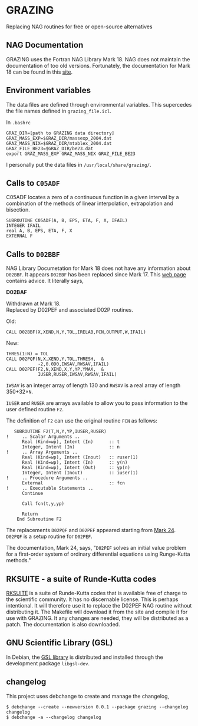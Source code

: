 
# GRAZING

Replacing NAG routines for free or open-source alternatives

## NAG Documentation

GRAZING uses the Fortran NAG Library Mark 18. NAG does not maintain the documentation of too old versions. Fortunately, the documentation for Mark 18 can be found in this [site](https://www1.udel.edu/nag/ohufl18pd/LibDoc.html).

## Environment variables

The data files are defined through environmental variables. This supercedes the file names defined in `grazing_file.icl`.

In `.bashrc`

```
GRAZ_DIR=[path to GRAZING data directory]  
GRAZ_MASS_EXP=$GRAZ_DIR/massexp_2004.dat  
GRAZ_MASS_NIX=$GRAZ_DIR/mtablex_2004.dat  
GRAZ_FILE_BE23=$GRAZ_DIR/be23.dat  
export GRAZ_MASS_EXP GRAZ_MASS_NIX GRAZ_FILE_BE23  
```

I personally put the data files in `/usr/local/share/grazing/`.

## Calls to `C05ADF`

C05ADF locates a zero of a continuous function in a given interval by a combination of the methods of linear interpolation, extrapolation and bisection.
```Fortran
SUBROUTINE C05ADF(A, B, EPS, ETA, F, X, IFAIL)
INTEGER IFAIL
real A, B, EPS, ETA, F, X
EXTERNAL F
```

## Calls to `D02BBF`

NAG Library Documetation for Mark 18 does not have any information about `D02BBF`. It appears `D02BBF` has been replaced since Mark 17. This [web page](https://wwwafs.portici.enea.it/software/libnag/nagdoc_fl24/html/GENINT/replace.html) contains advice. It literally says,

**D02BAF**

Withdrawn at Mark 18.  
Replaced by D02PEF and associated D02P routines.

Old:  
```Fortran
CALL D02BBF(X,XEND,N,Y,TOL,IRELAB,FCN,OUTPUT,W,IFAIL)
```
New:  
```Fortran
THRES(1:N) = TOL
CALL D02PQF(N,X,XEND,Y,TOL,THRESH,  &
            -2,0.0D0,IWSAV,RWSAV,IFAIL)
CALL D02PEF(F2,N,XEND,X,Y,YP,YMAX,  &
            IUSER,RUSER,IWSAV,RWSAV,IFAIL)
```
`IWSAV` is an integer array of length 130 and `RWSAV` is a real array of length 350+32×`N`.

`IUSER` and `RUSER` are arrays available to allow you to pass information to the user defined routine `F2`.

The definition of `F2` can use the original routine `FCN` as follows:  
```Fortran
   SUBROUTINE F2(T,N,Y,YP,IUSER,RUSER)
!     .. Scalar Arguments ..
      Real (Kind=wp), Intent (In)      :: t
      Integer, Intent (In)             :: n
!     .. Array Arguments ..
      Real (Kind=wp), Intent (Inout)   :: ruser(1)
      Real (Kind=wp), Intent (In)      :: y(n)
      Real (Kind=wp), Intent (Out)     :: yp(n)
      Integer, Intent (Inout)          :: iuser(1)
!     .. Procedure Arguments ..
      External                         :: fcn
!     .. Executable Statements ..
      Continue

      Call fcn(t,y,yp)

      Return
    End Subroutine F2
```

The replacements `D02PQF` and `D02PEF` appeared starting from [Mark 24](https://www.nag.com/numeric/nl/nagdoc_24/nagdoc_fl24/html/d02/d02conts.html). `D02PQF` is a setup routine for `D02PEF`.

The documentation, Mark 24, says, "`D02PEF` solves an initial value problem for a first-order system of ordinary differential equations using Runge-Kutta methods."

## RKSUITE - a suite of Runde-Kutta codes

[RKSUITE](https://netlib.sandia.gov/ode/rksuite/) is a suite of Runde-Kutta codes that is available free of charge to the scientific community. It has no discernable license. This is perhaps intentional. It will therefore use it to replace the D02PEF NAG routine without distributing it. The Makefile will download it from the site and compile it for use with GRAZING. It any changes are needed, they will be distributed as a patch. The documentation is also downloaded.

## GNU Scientific Library (GSL)

In Debian, the [GSL library](https://www.gnu.org/software/gsl/) is distributed and installed through the development package `libgsl-dev`.

## changelog

This project uses debchange to create and manage the changelog,
```
$ debchange --create --newversion 0.0.1 --package grazing --changelog changelog  
$ debchange -a --changelog changelog
```

